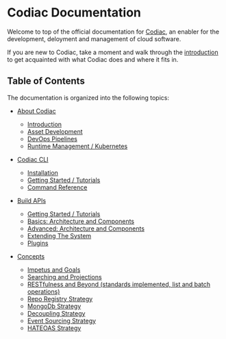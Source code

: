 # Codiac Documentation

Welcome to top of the official documentation for [Codiac](http://codiac.io), an enabler for the development, deloyment and management of cloud software.  

If you are new to Codiac, take a moment and walk through the [introduction](./about/index.md) to get acquainted with what Codiac does and where it fits in.

## Table of Contents
The documentation is organized into the following topics:

* [About Codiac](./about/index.md)

  * [Introduction](./about/index.md)
  * [Asset Development](./about/asset-dev.md)
  * [DevOps Pipelines](./about/devops.md)
  * [Runtime Management / Kubernetes](./about/runtime-mgmt.md)

* [Codiac CLI](./cli/index.md)
  
  * [Installation](./cli/index.md#installation)
  * [Getting Started / Tutorials](./cli/tutorials/index.md)
  * [Command Reference](./cli/command-reference.md)
  <!-- * [Release Notes](./cli/release-notes.md) -->

* [Build APIs](./api-base/index.md)

  * [Getting Started / Tutorials](./api-base/getting-started/index.md)
  * [Basics: Architecture and Components]()
  * [Advanced: Architecture and Components]()
  * [Extending The System]()
  * [Plugins](./api-base/plugins/index.md)

* [Concepts]()
    * [Impetus and Goals]()
    * [Searching and Projections]()
    * [RESTfulness and Beyond (standards implemented, list and batch operations)]()
    * [Repo Registry Strategy]()
    * [MongoDb Strategy]()
    * [Decoupling Strategy]()
    * [Event Sourcing Strategy]()
    * [HATEOAS Strategy]()